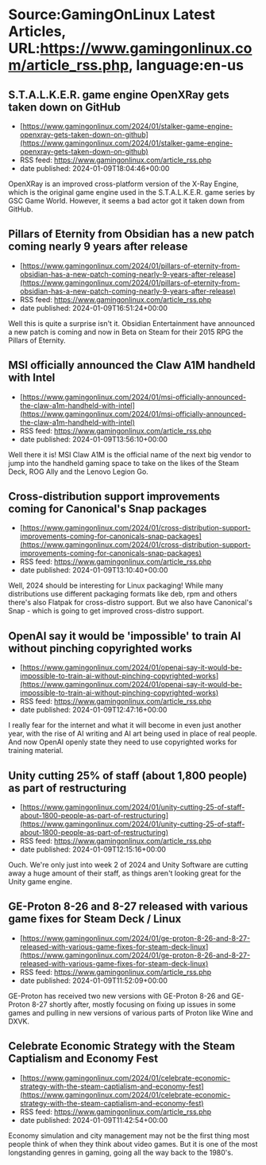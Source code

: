 # Source:GamingOnLinux Latest Articles, URL:https://www.gamingonlinux.com/article_rss.php, language:en-us

## S.T.A.L.K.E.R. game engine OpenXRay gets taken down on GitHub
 - [https://www.gamingonlinux.com/2024/01/stalker-game-engine-openxray-gets-taken-down-on-github](https://www.gamingonlinux.com/2024/01/stalker-game-engine-openxray-gets-taken-down-on-github)
 - RSS feed: https://www.gamingonlinux.com/article_rss.php
 - date published: 2024-01-09T18:04:46+00:00

OpenXRay is an improved cross-platform version of the X-Ray Engine, which is the original game engine used in the S.T.A.L.K.E.R. game series by GSC Game World. However, it seems a bad actor got it taken down from GitHub.

## Pillars of Eternity from Obsidian has a new patch coming nearly 9 years after release
 - [https://www.gamingonlinux.com/2024/01/pillars-of-eternity-from-obsidian-has-a-new-patch-coming-nearly-9-years-after-release](https://www.gamingonlinux.com/2024/01/pillars-of-eternity-from-obsidian-has-a-new-patch-coming-nearly-9-years-after-release)
 - RSS feed: https://www.gamingonlinux.com/article_rss.php
 - date published: 2024-01-09T16:51:24+00:00

Well this is quite a surprise isn't it. Obsidian Entertainment have announced a new patch is coming and now in Beta on Steam for their 2015 RPG the Pillars of Eternity.

## MSI officially announced the Claw A1M handheld with Intel
 - [https://www.gamingonlinux.com/2024/01/msi-officially-announced-the-claw-a1m-handheld-with-intel](https://www.gamingonlinux.com/2024/01/msi-officially-announced-the-claw-a1m-handheld-with-intel)
 - RSS feed: https://www.gamingonlinux.com/article_rss.php
 - date published: 2024-01-09T13:56:10+00:00

Well there it is! MSI Claw A1M is the official name of the next big vendor to jump into the handheld gaming space to take on the likes of the Steam Deck, ROG Ally and the Lenovo Legion Go.

## Cross-distribution support improvements coming for Canonical's Snap packages
 - [https://www.gamingonlinux.com/2024/01/cross-distribution-support-improvements-coming-for-canonicals-snap-packages](https://www.gamingonlinux.com/2024/01/cross-distribution-support-improvements-coming-for-canonicals-snap-packages)
 - RSS feed: https://www.gamingonlinux.com/article_rss.php
 - date published: 2024-01-09T13:10:40+00:00

Well, 2024 should be interesting for Linux packaging! While many distributions use different packaging formats like deb, rpm and others there's also Flatpak for cross-distro support. But we also have Canonical's Snap - which is going to get improved cross-distro support.

## OpenAI say it would be 'impossible' to train AI without pinching copyrighted works
 - [https://www.gamingonlinux.com/2024/01/openai-say-it-would-be-impossible-to-train-ai-without-pinching-copyrighted-works](https://www.gamingonlinux.com/2024/01/openai-say-it-would-be-impossible-to-train-ai-without-pinching-copyrighted-works)
 - RSS feed: https://www.gamingonlinux.com/article_rss.php
 - date published: 2024-01-09T12:47:16+00:00

I really fear for the internet and what it will become in even just another year, with the rise of AI writing and AI art being used in place of real people. And now OpenAI openly state they need to use copyrighted works for training material.

## Unity cutting 25% of staff (about 1,800 people) as part of restructuring
 - [https://www.gamingonlinux.com/2024/01/unity-cutting-25-of-staff-about-1800-people-as-part-of-restructuring](https://www.gamingonlinux.com/2024/01/unity-cutting-25-of-staff-about-1800-people-as-part-of-restructuring)
 - RSS feed: https://www.gamingonlinux.com/article_rss.php
 - date published: 2024-01-09T12:15:16+00:00

Ouch. We're only just into week 2 of 2024 and Unity Software are cutting away a huge amount of their staff, as things aren't looking great for the Unity game engine.

## GE-Proton 8-26 and 8-27 released with various game fixes for Steam Deck / Linux
 - [https://www.gamingonlinux.com/2024/01/ge-proton-8-26-and-8-27-released-with-various-game-fixes-for-steam-deck-linux](https://www.gamingonlinux.com/2024/01/ge-proton-8-26-and-8-27-released-with-various-game-fixes-for-steam-deck-linux)
 - RSS feed: https://www.gamingonlinux.com/article_rss.php
 - date published: 2024-01-09T11:52:09+00:00

GE-Proton has received two new versions with GE-Proton 8-26 and GE-Proton 8-27 shortly after, mostly focusing on fixing up issues in some games and pulling in new versions of various parts of Proton like Wine and DXVK.

## Celebrate Economic Strategy with the Steam Captialism and Economy Fest
 - [https://www.gamingonlinux.com/2024/01/celebrate-economic-strategy-with-the-steam-captialism-and-economy-fest](https://www.gamingonlinux.com/2024/01/celebrate-economic-strategy-with-the-steam-captialism-and-economy-fest)
 - RSS feed: https://www.gamingonlinux.com/article_rss.php
 - date published: 2024-01-09T11:42:54+00:00

Economy simulation and city management may not be the first thing most people think of when they think about video games. But it is one of the most longstanding genres in gaming, going all the way back to the 1980's.

